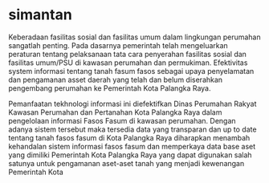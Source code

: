 # simantan
Keberadaan fasilitas sosial dan fasilitas umum dalam lingkungan perumahan sangatlah penting. Pada dasarnya pemerintah telah mengeluarkan peraturan tentang pelaksanaan tata cara penyerahan fasilitas sosial dan fasilitas umum/PSU di kawasan perumahan dan permukiman. Efektivitas system informasi tentang tanah fasum fasos sebagai upaya penyelamatan dan pengamanan asset daerah yang telah dan belum diserahkan pengembang perumahan ke Pemerintah Kota Palangka Raya. 

Pemanfaatan tekhnologi informasi ini diefektifkan Dinas Perumahan Rakyat Kawasan Perumahan dan Pertanahan Kota Palangka Raya dalam pengelolaan informasi Fasos Fasum di kawasan perumahan. Dengan adanya sistem tersebut maka tersedia data yang transparan dan up to date tentang tanah fasos fasum di Kota Palangka Raya diharapkan menambah kehandalan sistem informasi fasos fasum dan memperkaya data base aset yang dimiliki Pemerintah Kota Palangka Raya yang dapat digunakan salah satunya untuk pengamanan aset-aset tanah yang menjadi kewenangan Pemerintah Kota

